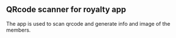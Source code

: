 ## QRcode scanner for royalty app   

The app is used to scan qrcode and generate info and image of the members.